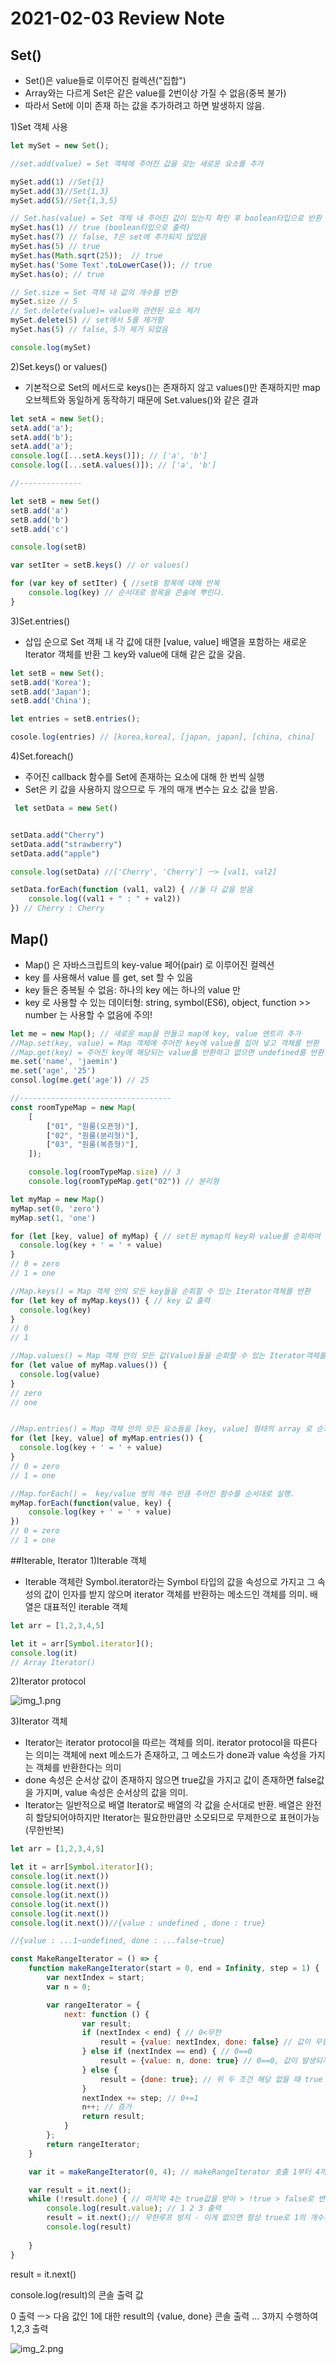 # 2021-02-03 Review Note


## Set()

- Set()은 value들로 이루어진 컬렉션("집합")
- Array와는 다르게 Set은 같은 value를 2번이상 가질 수 없음(중복 불가)
- 따라서 Set에 이미 존재 하는 값을 추가하려고 하면 발생하지 않음.

1)Set 객체 사용

```js
let mySet = new Set();

//set.add(value) = Set 객체에 주어진 값을 갖는 새로운 요소를 추가

mySet.add(1) //Set{1}
mySet.add(3)//Set{1,3}
mySet.add(5)//Set{1,3,5}

// Set.has(value) = Set 객체 내 주어진 값이 있는지 확인 후 boolean타입으로 반환
mySet.has(1) // true (boolean타입으로 출력)
mySet.has(7) // false, 7은 set에 추가되지 않았음
mySet.has(5) // true
mySet.has(Math.sqrt(25));  // true
mySet.has('Some Text'.toLowerCase()); // true
mySet.has(o); // true

// Set.size = Set 객체 내 값의 개수를 반환
mySet.size // 5
// Set.delete(value)= value와 관련된 요소 제거
mySet.delete(5) // set에서 5를 제거함
mySet.has(5) // false, 5가 제거 되었음

console.log(mySet)

```

2)Set.keys() or values()

- 기본적으로 Set의 메서드로 keys()는 존재하지 않고 values()만 존재하지만 map 오브젝트와 동일하게 동작하기 때문에 Set.values()와 같은 결과

```js
let setA = new Set();
setA.add('a');
setA.add('b');
setA.add('a');
console.log([...setA.keys()]); // ['a', 'b']
console.log([...setA.values()]); // ['a', 'b']

//--------------

let setB = new Set()
setB.add('a')
setB.add('b')
setB.add('c')

console.log(setB)

var setIter = setB.keys() // or values()

for (var key of setIter) { //setB 항목에 대해 반복
    console.log(key) // 순서대로 항목을 콘솔에 뿌린다.
}

```

3)Set.entries()

- 삽입 순으로 Set 객체 내 각 값에 대한 [value, value] 배열을 포함하는 새로운 Iterator 객체를 반환 그 key와 value에 대해 같은 값을 갖음.

```js
let setB = new Set();
setB.add('Korea');
setB.add('Japan');
setB.add('China');

let entries = setB.entries();

cosole.log(entries) // [korea,korea], [japan, japan], [china, china]
```

4)Set.foreach()

- 주어진 callback 함수를 Set에 존재하는 요소에 대해 한 번씩 실행
- Set은 키 값을 사용하지 않으므로 두 개의 매개 변수는 요소 값을 받음.

```js
 let setData = new Set()


setData.add("Cherry")
setData.add("strawberry")
setData.add("apple")

console.log(setData) //['Cherry', 'Cherry'] ㅡ> [val1, val2]

setData.forEach(function (val1, val2) { //둘 다 값을 받음
    console.log((val1 + " : " + val2))
}) // Cherry : Cherry
```

## Map()

- Map() 은 자바스크립트의 key-value 페어(pair) 로 이루어진 컬렉션
- key 를 사용해서 value 를 get, set 할 수 있음
- key 들은 중복될 수 없음: 하나의 key 에는 하나의 value 만
- key 로 사용할 수 있는 데이터형: string, symbol(ES6), object, function >> number 는 사용할 수 없음에 주의!

```js
let me = new Map(); // 새로운 map을 만들고 map에 key, value 엔트리 추가
//Map.set(key, value) = Map 객체에 주어진 key에 value를 집어 넣고 객체를 반환
//Map.get(key) = 주어진 key에 해당되는 value를 반환하고 없으면 undefined를 반환
me.set('name', 'jaemin')
me.set('age', '25')
consol.log(me.get('age')) // 25

//----------------------------------
const roomTypeMap = new Map(
    [
        ["01", "원룸(오픈형)"],
        ["02", "원룸(분리형)"],
        ["03", "원룸(복층형)"],
    ]);

    console.log(roomTypeMap.size) // 3
    console.log(roomTypeMap.get("02")) // 분리형


```

```js
let myMap = new Map()
myMap.set(0, 'zero')
myMap.set(1, 'one')

for (let [key, value] of myMap) { // set된 mymap의 key와 value를 순회하여 출력
  console.log(key + ' = ' + value)
}
// 0 = zero
// 1 = one

//Map.keys() = Map 객체 안의 모든 key들을 순회할 수 있는 Iterator객체를 반환
for (let key of myMap.keys()) { // key 값 출력
  console.log(key)
}
// 0
// 1

//Map.values() = Map 객체 안의 모든 값(Value)들을 순회할 수 있는 Iterator객체를 반환
for (let value of myMap.values()) {
  console.log(value)
}
// zero
// one


//Map.entries() = Map 객체 안의 모든 요소들을 [key, value] 형태의 array 로 순회할 수 있는 Iterator 객체를 반환.
for (let [key, value] of myMap.entries()) {
  console.log(key + ' = ' + value)
}
// 0 = zero
// 1 = one

//Map.forEach() =  key/value 쌍의 개수 만큼 주어진 함수를 순서대로 실행.
myMap.forEach(function(value, key) {
    console.log(key + ' = ' + value)
})
// 0 = zero
// 1 = one
```

##Iterable, Iterator
1)Iterable 객체
- Iterable 객체란 Symbol.iterator라는 Symbol 타입의 값을 속성으로 가지고
  그 속성의 값이 인자를 받지 않으며 iterator 객체를 반환하는 메소드인 객체를 의미. 배열은 대표적인 iterable 객체
```js
let arr = [1,2,3,4,5]

let it = arr[Symbol.iterator]();
console.log(it)
// Array Iterator()
```

2)Iterator protocol

   ![img_1.png](img_1.png)

3)Iterator 객체
- Iterator는 iterator protocol을 따르는 객체를 의미. iterator protocol을 따른다는 의미는 객체에 next 메소드가 존재하고, 
  그 메소드가 done과 value 속성을 가지는 객체를 반환한다는 의미
- done 속성은 순서상 값이 존재하지 않으면 true값을 가지고 값이 존재하면 false값을 가지며,
  value 속성은 순서상의 값을 의미.
- Iterator는 일반적으로 배열 Iterator로 배열의 각 값을 순서대로 반환. 배열은 완전히 할당되어야하지만 Iterator는 필요한만큼만 소모되므로
  무제한으로 표현이가능(무한반복)
```js
let arr = [1,2,3,4,5]

let it = arr[Symbol.iterator]();
console.log(it.next())
console.log(it.next())
console.log(it.next())
console.log(it.next())
console.log(it.next())
console.log(it.next())//{value : undefined , done : true}

//{value : ...1~undefined, done : ...false~true}
```

```js
const MakeRangeIterator = () => {
    function makeRangeIterator(start = 0, end = Infinity, step = 1) {
        var nextIndex = start;
        var n = 0;

        var rangeIterator = {
            next: function () {
                var result;
                if (nextIndex < end) { // 0<무한
                    result = {value: nextIndex, done: false} // 값이 무한, false
                } else if (nextIndex == end) { // 0==0
                    result = {value: n, done: true} // 0==0, 값이 발생되지 않으니 true
                } else {
                    result = {done: true}; // 위 두 조건 해당 없을 때 true
                }
                nextIndex += step; // 0+=1
                n++; // 증가
                return result;
            }
        };
        return rangeIterator;
    }

    var it = makeRangeIterator(0, 4); // makeRangeIterator 호출 1부터 4까지 인자

    var result = it.next();
    while (!result.done) { // 마지막 4는 true값을 받아 > !true > false로 변환되어 while문 수행을 하지 못하고 종료
        console.log(result.value); // 1 2 3 출력
        result = it.next();// 무한루프 방지 - 이게 없으면 항상 true로 1의 개수가 무한반복
        console.log(result) 
        
    }
} 
```

result = it.next()

console.log(result)의 콘솔 출력 값

0 출력 ㅡ> 다음 값인 1에 대한 result의 {value, done} 콘솔 출력
... 3까지 수행하여 1,2,3 출력


![img_2.png](img_2.png)